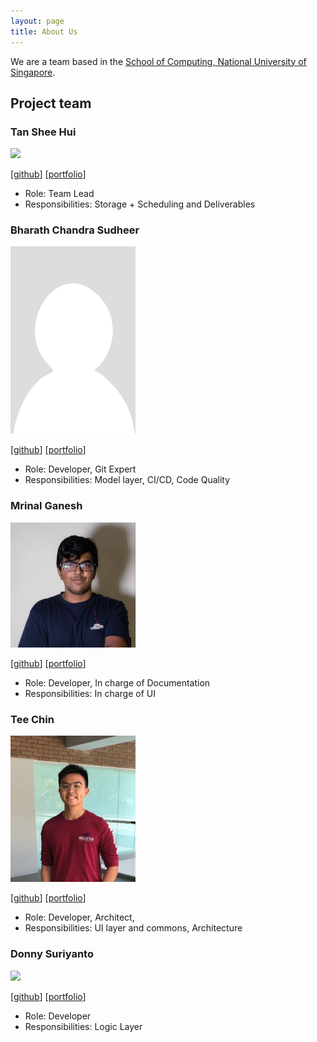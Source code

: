 ```yaml
---
layout: page
title: About Us
---
```


We are a team based in the [School of Computing, National University of Singapore](http://www.comp.nus.edu.sg).

## Project team

### Tan Shee Hui

<img src="images/sheehui.png" width="200px">

[[github](https://github.com/sheehui)]
[[portfolio](team/sheehui.md)]

* Role: Team Lead
* Responsibilities: Storage + Scheduling and Deliverables

### Bharath Chandra Sudheer

<img src="images/bharathcs.png" alt="Bharath" width="200px">

[[github](http://github.com/bharathcs)]
[[portfolio](team/bharathcs.md)]

* Role: Developer, Git Expert
* Responsibilities: Model layer, CI/CD, Code Quality

### Mrinal Ganesh

<img src="images/mrmrinal.png" width="200px">

[[github](http://github.com/mrmrinal)] [[portfolio](team/mrmrinal.md)]

* Role: Developer, In charge of Documentation
* Responsibilities: In charge of UI

### Tee Chin

<img src="images/bluntsord.png" width="200px">

[[github](http://github.com/Bluntsord)]
[[portfolio](team/bluntsord.md)]

* Role: Developer, Architect,
* Responsibilities: UI layer and commons, Architecture

### Donny Suriyanto

<img src="images/donnys57.png" width="200px">

[[github](http://github.com/DonnyS57)]
[[portfolio](team/donnys57.md)]

* Role: Developer
* Responsibilities: Logic Layer
